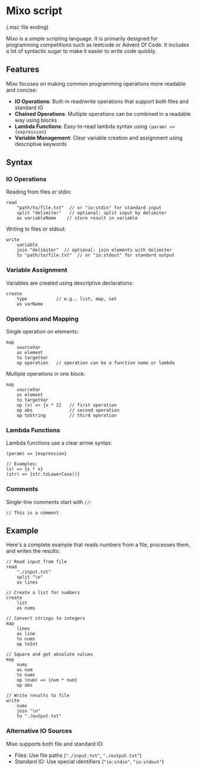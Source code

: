 # Mixo script

(.msc file ending)

Mixo is a simple scripting language. It is primarily designed for programming competitions such as leetcode or Advent Of Code. It includes a lot of syntactic sugar to make it easier to write code quickly.

## Features

Mixo focuses on making common programming operations more readable and concise:

- **IO Operations**: Built-in read/write operations that support both files and standard IO
- **Chained Operations**: Multiple operations can be combined in a readable way using blocks
- **Lambda Functions**: Easy-to-read lambda syntax using `(param) => {expression}`
- **Variable Management**: Clear variable creation and assignment using descriptive keywords

## Syntax

### IO Operations

Reading from files or stdin:
```msc
read
    "path/to/file.txt"  // or "io:stdin" for standard input
    split "delimiter"   // optional: split input by delimiter
    as variableName    // store result in variable
```

Writing to files or stdout:
```msc
write
    variable
    join "delimiter"  // optional: join elements with delimiter
    to "path/to/file.txt"  // or "io:stdout" for standard output
```

### Variable Assignment

Variables are created using descriptive declarations:
```msc
create
    type           // e.g., list, map, set
    as varName
```

### Operations and Mapping

Single operation on elements:
```msc
map
    sourceVar
    as element
    to targetVar
    op operation   // operation can be a function name or lambda
```

Multiple operations in one block:
```msc
map
    sourceVar
    as element
    to targetVar
    op (x) => {x * 2}   // first operation
    op abs              // second operation
    op toString         // third operation
```

### Lambda Functions

Lambda functions use a clear arrow syntax:
```msc
(param) => {expression}

// Examples:
(x) => {x * x}
(str) => {str.toLowerCase()}
```

### Comments

Single-line comments start with `//`:
```msc
// This is a comment
```

## Example

Here's a complete example that reads numbers from a file, processes them, and writes the results:

```msc
// Read input from file
read
    "./input.txt"
    split "\n"
    as lines

// Create a list for numbers
create
    list
    as nums

// Convert strings to integers
map
    lines
    as line
    to nums
    op toInt

// Square and get absolute values
map
    nums
    as num
    to nums
    op (num) => {num * num}
    op abs

// Write results to file
write
    nums
    join "\n"
    to "./output.txt"
```

### Alternative IO Sources

Mixo supports both file and standard IO:
- Files: Use file paths (`"./input.txt"`, `"./output.txt"`)
- Standard IO: Use special identifiers (`"io:stdin"`, `"io:stdout"`)

